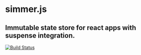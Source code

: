 # simmer.js
## Immutable state store for react apps with suspense integration.
[![Build Status](https://travis-ci.org/michael-klein/simmer.js.svg?branch=master)](https://travis-ci.org/michael-klein/simmer.js)

